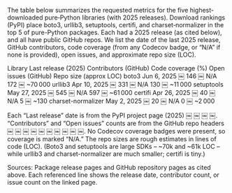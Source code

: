 The table below summarizes the requested metrics for the five highest-downloaded pure‐Python libraries (with 2025 releases). Download rankings (PyPI) place boto3, urllib3, setuptools, certifi, and charset‐normalizer in the top 5 of pure-Python packages. Each had a 2025 release (as cited below), and all have public GitHub repos. We list the date of the last 2025 release, GitHub contributors, code coverage (from any Codecov badge, or “N/A” if none is provided), open issues, and approximate repo size (LOC).

Library	Last release (2025)	Contributors (GitHub)	Code coverage (%)	Open issues (GitHub)	Repo size (approx LOC)
boto3	Jun 6, 2025 ￼	146 ￼	N/A	172 ￼	~70 000
urllib3	Apr 10, 2025 ￼	331 ￼	N/A	130 ￼	~11 000
setuptools	May 27, 2025 ￼	545 ￼	N/A	597 ￼	~61 000
certifi	Apr 26, 2025 ￼	40 ￼	N/A	5 ￼	~130
charset-normalizer	May 2, 2025 ￼	20 ￼	N/A	0 ￼	~2 000

Each “Last release” date is from the PyPI project page (2025) ￼ ￼ ￼ ￼. “Contributors” and “Open issues” counts are from the GitHub repo headers ￼ ￼ ￼ ￼ ￼ ￼ ￼ ￼ ￼ ￼. No Codecov coverage badges were present, so coverage is marked “N/A.” The repo sizes are rough estimates in lines of code (LOC). (Boto3 and setuptools are large SDKs – ~70k and ~61k LOC – while urllib3 and charset-normalizer are much smaller; certifi is tiny.)

Sources: Package release pages and GitHub repository pages as cited above. Each referenced line shows the release date, contributor count, or issue count on the linked page.
